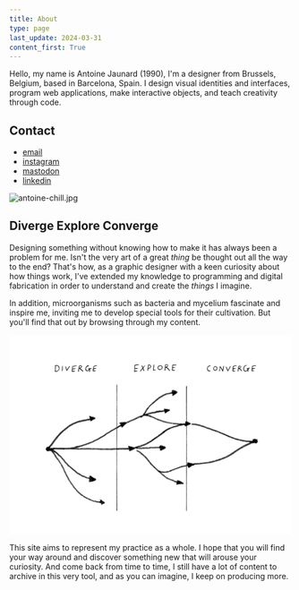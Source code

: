 ```yaml
---
title: About
type: page
last_update: 2024-03-31
content_first: True
---
```


Hello, my name is Antoine Jaunard (1990), I'm a designer from Brussels, Belgium, based in Barcelona, Spain. I design visual identities and interfaces, program web applications, make interactive objects, and teach creativity through code.

## Contact

- [email](mailto:antoine.stuff@pm.me)
- [instagram](https://www.instagram.com/focus.404/)
- [mastodon](https://merveilles.town/@focus404)
- [linkedin](https://www.linkedin.com/in/antoine-jaunard-409aba215/)

![antoine-chill.jpg](antoine-chill.jpg)

## Diverge Explore Converge

Designing something without knowing how to make it has always been a problem for me. Isn't the very art of a great *thing* be thought out all the way to the end? That's how, as a graphic designer with a keen curiosity about how things work, I've extended my knowledge to programming and digital fabrication in order to understand and create the *things* I imagine.

In addition, microorganisms such as bacteria and mycelium fascinate and inspire me, inviting me to develop special tools for their cultivation. But you'll find that out by browsing through my content.

![diverge-explore-converge.png](diverge-explore-converge.png)

This site aims to represent my practice as a whole. I hope that you will find your way around and discover something new that will arouse your curiosity. And come back from time to time, I still have a lot of content to archive in this very tool, and as you can imagine, I keep on producing more.

